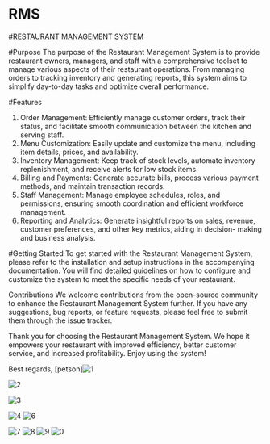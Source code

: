 # RMS
#RESTAURANT MANAGEMENT SYSTEM

#Purpose
The purpose of the Restaurant Management System is to provide restaurant owners, managers, and staff with a comprehensive toolset to manage various aspects of their restaurant operations. From managing orders to tracking inventory and generating reports, this system aims to simplify day-to-day tasks and optimize overall performance.

#Features
1. Order Management: Efficiently manage customer orders, track their status, and facilitate smooth communication between the kitchen and      serving staff.
2. Menu Customization: Easily update and customize the menu, including item details, prices, and availability.
3. Inventory Management: Keep track of stock levels, automate inventory replenishment, and receive alerts for low stock items.
4. Billing and Payments: Generate accurate bills, process various payment methods, and maintain transaction records.
5. Staff Management: Manage employee schedules, roles, and permissions, ensuring smooth coordination and efficient workforce management.
6. Reporting and Analytics: Generate insightful reports on sales, revenue, customer preferences, and other key metrics, aiding in decision-    making and business analysis.

#Getting Started
To get started with the Restaurant Management System, please refer to the installation and setup instructions in the accompanying documentation. You will find detailed guidelines on how to configure and customize the system to meet the specific needs of your restaurant.

Contributions
We welcome contributions from the open-source community to enhance the Restaurant Management System further. If you have any suggestions, bug reports, or feature requests, please feel free to submit them through the issue tracker.

Thank you for choosing the Restaurant Management System. We hope it empowers your restaurant with improved efficiency, better customer service, and increased profitability. Enjoy using the system!

Best regards,
[petson]![1](https://github.com/petson15/RMS/assets/82520771/38cbfba6-8ff6-43d1-adc3-539227c943bd)

![2](https://github.com/petson15/RMS/assets/82520771/5f2eb661-5af4-4c41-ae2b-e03f4b9d43d0)

![3](https://github.com/petson15/RMS/assets/82520771/97bd99a3-f1ce-40ad-b06b-47d487fa7a41)

![4](https://github.com/petson15/RMS/assets/82520771/68639c10-5584-474a-ac44-6f144fc32507)
![6](https://github.com/petson15/RMS/assets/82520771/38329818-9e55-4629-ad3d-2387df4f70a5)

![7](https://github.com/petson15/RMS/assets/82520771/4c49116e-514e-4c19-9d85-4cdd80033cd2)
![8](https://github.com/petson15/RMS/assets/82520771/6aec2f72-1845-414d-b432-cae13332aa0f)
![9](https://github.com/petson15/RMS/assets/82520771/7167701e-8cf0-4350-bef6-f26661712deb)
![0](https://github.com/petson15/RMS/assets/82520771/92685210-f36d-4833-8114-44a5d22020a8)





